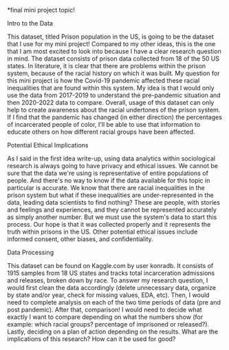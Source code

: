 *final mini project topic!

Intro to the Data

This dataset, titled Prison population in the US, is going to be the dataset that I use for my mini project! Compared to my other ideas, this is the one that I am most excited to look into because I have a clear research question in mind. The dataset consists of prison data collected from 18 of the 50 US states. In literature, it is clear that there are problems within the prison system, because of the racial history on which it was built. My question for this mini project is how the Covid-19 pandemic affected these racial inequalities that are found within this system. My idea is that I would only use the data from 2017-2019 to understand the pre-pandemic situation and then 2020-2022 data to compare. Overall, usage of this dataset can only help to create awareness about the racial undertones of the prison system. If I find that the pandemic has changed (in either direction) the percentages of incarcerated people of color, I'll be able to use that information to educate others on how different racial groups have been affected. 

Potential Ethical Implications

As I said in the first idea write-up, using data analytics within sociological research is always going to have privacy and ethical issues. We cannot be sure that the data we're using is representative of entire populations of people. And there's no way to know if the data available for this topic in particular is accurate. We know that there are racial inequalities in the prison system but what if these inequalities are under-represented in the data, leading data scientists to find nothing? These are people, with stories and feelings and experiences, and they cannot be represented accurately as simply another number. But we must use the system's data to start this process. Our hope is that it was collected properly and it represents the truth within prisons in the US. Other potential ethical issues include informed consent, other biases, and confidentiality. 

Data Processing

This dataset can be found on Kaggle.com by user konradb. It consists of 1915 samples from 18 US states and tracks total incarceration admissions and releases, broken down by race. To answer my research question, I would first clean the data accordingly (delete unnecessary data, organize by state and/or year, check for missing values, EDA, etc). Then, I would need to complete analysis on each of the two time periods of data (pre and post pandemic). After that, comparison! I would need to decide what exactly I want to compare depending on what the numbers show (for example: which racial groups? percentage of imprisoned or released?). Lastly, deciding on a plan of action depending on the results. What are the implications of this research? How can it be used for good?


```python

```

